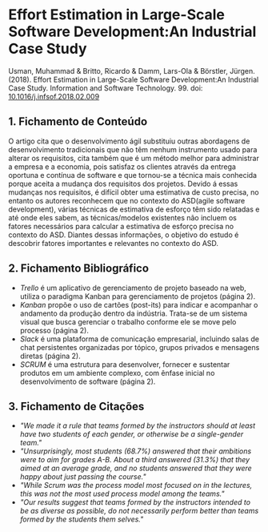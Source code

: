# Effort Estimation in Large-Scale Software Development:An Industrial Case Study

Usman, Muhammad & Britto, Ricardo & Damm, Lars-Ola & Börstler, Jürgen. (2018). Effort Estimation in Large-Scale Software Development:An Industrial Case Study. Information and Software Technology. 99. doi: [10.1016/j.infsof.2018.02.009](https://doi.org/10.1016/j.infsof.2018.02.009)

## 1. Fichamento de Conteúdo

O artigo cita que o desenvolvimento ágil substituiu outras abordagens de desenvolvimento tradicionais que não têm nenhum instrumento usado para alterar os requisitos, cita também que é um método melhor para administrar a empresa e a economia, pois satisfaz os clientes através da entrega oportuna e contínua de software e que tornou-se a técnica mais conhecida porque aceita a mudança dos requisitos dos projetos. Devido á essas mudanças nos requisitos, é difícil obter uma estimativa de custo precisa, no entanto os autores reconhecem que no contexto do ASD(agile software development), várias técnicas de estimativa de esforço têm sido relatadas e até onde eles sabem, as técnicas/modelos  existentes não incluem os fatores necessários para calcular a estimativa de esforço precisa no contexto do ASD. Diantes dessas informações, o objetivo do estudo é descobrir fatores importantes e relevantes no contexto do ASD.

## 2. Fichamento Bibliográfico 

* _Trello_ é um aplicativo de gerenciamento de projeto baseado na web, utiliza o paradigma Kanban para gerenciamento de projetos (página 2).
* _Kanban_ propõe o uso de cartões (post-its) para indicar e acompanhar o andamento da produção dentro da indústria. Trata-se de um sistema visual que busca gerenciar o trabalho conforme ele se move pelo processo (página 2).
* _Slack_ é uma plataforma de comunicação empresarial, incluindo salas de chat persistentes organizadas por tópico, grupos privados e mensagens diretas (página 2).
* _SCRUM_ é uma estrutura para desenvolver, fornecer e sustentar produtos em um ambiente complexo, com ênfase inicial no desenvolvimento de software (página 2).

## 3. Fichamento de Citações 

* _"We made it a rule that teams formed by the instructors should at least have two students of each gender, or otherwise be a single-gender team."_
* _"Unsurprisingly, most students (68.7%) answered that their ambitions were to aim for grades A-B. About a third answered (31.3%) that they aimed at an average grade, and no students answered that they were happy about just passing the course."_
* _"While Scrum was the process model most focused on in the lectures, this was not the most used process model among the teams."_
* _"Our results suggest that teams formed by the instructors intended to be as diverse as possible, do not necessarily perform better than teams formed by the students them selves."_

